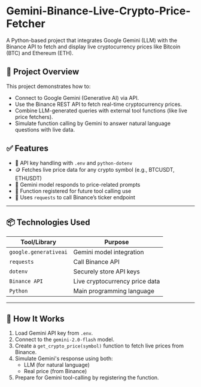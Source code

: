 # Gemini-Binance-Live-Crypto-Price-Fetcher

A Python-based project that integrates Google Gemini (LLM) with the Binance API to fetch and display live cryptocurrency prices like Bitcoin (BTC) and Ethereum (ETH).

## 📌 Project Overview

This project demonstrates how to:
- Connect to Google Gemini (Generative AI) via API.
- Use the Binance REST API to fetch real-time cryptocurrency prices.
- Combine LLM-generated queries with external tool functions (like live price fetchers).
- Simulate function calling by Gemini to answer natural language questions with live data.

## ✅ Features

- 🔐 API key handling with `.env` and `python-dotenv`
- 🪙 Fetches live price data for any crypto symbol (e.g., BTCUSDT, ETHUSDT)
- 💬 Gemini model responds to price-related prompts
- 🔧 Function registered for future tool calling use
- 📡 Uses `requests` to call Binance’s ticker endpoint

---

## 📦 Technologies Used

| Tool/Library      | Purpose                              |
|------------------|--------------------------------------|
| `google.generativeai` | Gemini model integration       |
| `requests`        | Call Binance API                    |
| `dotenv`          | Securely store API keys             |
| `Binance API`     | Live cryptocurrency price data      |
| `Python`          | Main programming language           |

---

## 🚀 How It Works

1. Load Gemini API key from `.env`.
2. Connect to the `gemini-2.0-flash` model.
3. Create a `get_crypto_price(symbol)` function to fetch live prices from Binance.
4. Simulate Gemini's response using both:
   - LLM (for natural language)
   - Real price (from Binance)
5. Prepare for Gemini tool-calling by registering the function.

